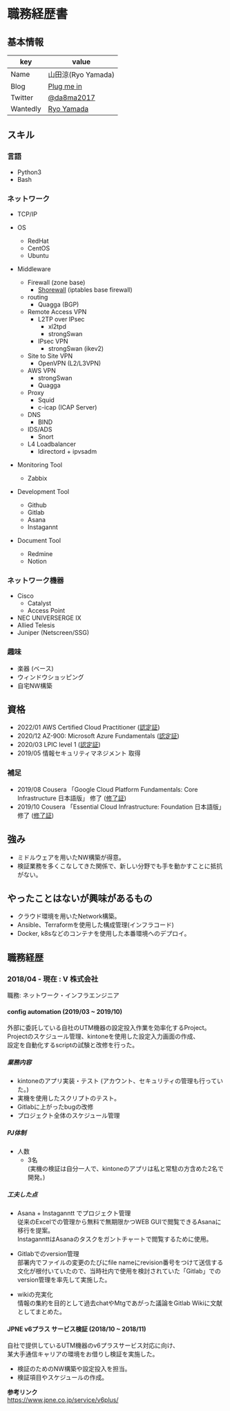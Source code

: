 # 職務経歴書

## 基本情報

|key|value|
|---|-----|
|Name| 山田涼(Ryo Yamada) |
|Blog|[Plug me in](https://blog.da8ma.com/)|
|Twitter|[@da8ma2017](https://twitter.com/da8ma2017)|
|Wantedly| [Ryo Yamada](https://www.wantedly.com/users/124186115) |


## スキル
### 言語
- Python3
- Bash

<!---
### Framework

- Ruby on Rails
- Laravel
- Spring Boot
- などなど
-->

### ネットワーク

<!--
- 言語やフレームワークに限らないスキル。開発手法やプロセス、ツールなど
-->

- TCP/IP
- OS
  - RedHat
  - CentOS
  - Ubuntu

- Middleware
  - Firewall (zone base)
    - [Shorewall](http://shorewall.org/) 
    (iptables base firewall)
  - routing
    - Quagga (BGP)
  - Remote Access VPN
    - L2TP over IPsec
      - xl2tpd
      - strongSwan
    - IPsec VPN
       - strongSwan (ikev2)
  - Site to Site VPN
    - OpenVPN (L2/L3VPN)
  - AWS VPN
    - strongSwan
    - Quagga
  - Proxy
    - Squid
    - c-icap (ICAP Server)
  - DNS
    - BIND
  - IDS/ADS
    - Snort
  - L4 Loadbalancer 
    - ldirectord + ipvsadm
- Monitoring Tool
  - Zabbix
- Development Tool
  - Github
  - Gitlab
  - Asana
  - Instagannt
- Document Tool
  - Redmine
  - Notion

### ネットワーク機器

- Cisco
  - Catalyst
  - Access Point
- NEC UNIVERSERGE IX
- Allied Telesis
- Juniper (Netscreen/SSG)

### 趣味

- 楽器 (ベース)
- ウィンドウショッピング
- 自宅NW構築
<!--
- Honeypot
GCP上(GCE + Stackdriver logging + Big query)で  「WOWHoneypot」と「Cowrie」を運用中。
-->

## 資格

- 2022/01 AWS Certified Cloud Practitioner ([認定証](https://www.credly.com/badges/e5d39f38-5cd7-47cf-b1d4-4ef174e82fe8/public_url))
- 2020/12 AZ-900: Microsoft Azure Fundamentals ([認定証](https://www.youracclaim.com/badges/ff4cfbb2-9123-45b2-b522-c7f7b48f8cde?source=linked_in_profile))
- 2020/03 LPIC level 1 ([認定証](https://cs.lpi.org/caf/Xamman/certification/verify/LPI000411634/2r4garaqyy))
- 2019/05 情報セキュリティマネジメント 取得

### 補足

- 2019/08 Cousera 「Google Cloud Platform Fundamentals: Core Infrastructure 日本語版」 修了 ([修了証](https://www.coursera.org/account/accomplishments/verify/F9PQFFKYBPHJ))
- 2019/10 Cousera 「Essential Cloud Infrastructure: Foundation 日本語版」 修了 ([修了証](https://www.coursera.org/account/accomplishments/verify/M3WSKG9YR3K9))

<!--## Language

- 日本語
  - ネイティブ
- 英語
  - かんたんな日常会話ができる
  - TOEIC: xxx点
-->

## 強み

* ミドルウェアを用いたNW構築が得意。
* 検証業務を多くこなしてきた関係で、新しい分野でも手を動かすことに抵抗がない。

## やったことはないが興味があるもの

- クラウド環境を用いたNetwork構築。
- Ansible、Terraformを使用した構成管理(インフラコード)
- Docker, k8sなどのコンテナを使用した本番環境へのデプロイ。

## 職務経歴

### 2018/04 - 現在 : V 株式会社

職務: ネットワーク・インフラエンジニア

#### config automation (2019/03 ~ 2019/10)

外部に委託している自社のUTM機器の設定投入作業を効率化するProject。<br> Projectのスケジュール管理、kintoneを使用した設定入力画面の作成、<br>設定を自動化するscriptの試験と改修を行った。

##### 業務内容

- kintoneのアプリ実装・テスト (アカウント、セキュリティの管理も行っていた。)
- 実機を使用したスクリプトのテスト。
- Gitlabに上がったbugの改修
- プロジェクト全体のスケジュール管理

##### PJ体制

- 人数
    - 3名 <br>(実機の検証は自分一人で、kintoneのアプリは私と常駐の方含めた2名で開発。)

##### 工夫した点

- Asana + Instaganntt でプロジェクト管理<br>
従来のExcelでの管理から無料で無期限かつWEB GUIで閲覧できるAsanaに移行を提案。<br> InstagannttはAsanaのタスクをガントチャートで閲覧するために使用。

- Gitlabでのversion管理<br>
部署内でファイルの変更のたびにfile nameにrevision番号をつけて送信する文化が根付いていたので、当時社内で使用を検討されていた「Gitlab」でのversion管理を率先して実施した。

- wikiの充実化<br>
情報の集約を目的として過去chatやMtgであがった議論をGitlab Wikiに文献としてまとめた。

#### JPNE v6プラス サービス検証 (2018/10 ~ 2018/11)

自社で提供しているUTM機器のv6プラスサービス対応に向け、<br>某大手通信キャリアの環境をお借りし検証を実施した。

- 検証のためのNW構築や設定投入を担当。
- 検証項目やスケジュールの作成。

**参考リンク** <br>
https://www.jpne.co.jp/service/v6plus/


<!---
## 課外活動

### 社外プロジェクト
* [運営に携わっているコミュニティ](そのコミュニティのconnpassやカンファレンスページのリンクとか)
* [副業で携わっているサービス](そのサービスのランディングページのリンクとか)

### 過去の登壇資料
* [Speaker Deck](Speaker Deckの自分の資料のページとか)

### 受賞歴
* [イベント名と受賞した賞](イベントのランディングページのリンクや、結果がわかる記事など)

### 執筆歴
* [書籍の名前](Amazonのリンクとか)
* [Qiita](Qiitaの自分のプロフィールのリンクとか)
* [ネットメディアの記事](記事のリンクとか)
* [SoftwareDesignやWEB+DBのこの月の特集](その月のアーカイブのリンクとか)
* [技術系同人誌](boothのリンクとか自分のサイトの紹介リンクとか)
-->
